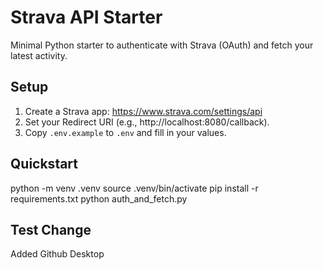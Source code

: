 # Strava API Starter

Minimal Python starter to authenticate with Strava (OAuth) and fetch your latest activity.

## Setup
1) Create a Strava app: https://www.strava.com/settings/api
2) Set your Redirect URI (e.g., http://localhost:8080/callback).
3) Copy `.env.example` to `.env` and fill in your values.

## Quickstart
python -m venv .venv
source .venv/bin/activate
pip install -r requirements.txt
python auth_and_fetch.py

## Test Change
Added Github Desktop
